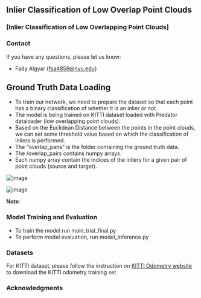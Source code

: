 ## Inlier Classification of Low Overlap Point Clouds

### [Inlier Classification of Low Overlapping Point Clouds]

### Contact
If you have any questions, please let us know: 
- Fady Algyar {fsa4859@nyu.edu}

## Ground Truth Data Loading

- To train our network, we need to prepare the dataset so that each point has a binary classification of whether it is an inlier or not. 
- The model is being trained on KITTI dataset loaded with Predator dataloader (low overlapping point clouds).
- Based on the Euclidean Distance between the points in the point clouds, we can set some threshold value based on which the classification of inliers is performed. 
- The "overlap_pairs" is the folder containing the ground truth data.
- The /overlap_pairs contains numpy arrays. 
- Each numpy array contain the indices of the inliers for a given pair of point clouds (source and target).

![image](https://github.com/fsa4859/inlier_classification/assets/69100847/31d44a19-7d42-4479-ba10-18f5b8f0e336)

![image](https://github.com/fsa4859/inlier_classification/assets/69100847/15cd12bb-8732-46ad-bd25-e3e8ae79a046)


**Note**:

### Model Training and Evaluation

- To train the model run main_trial_final.py
- To perform model evaluation, run model_inference.py

### Datasets
For KITTI dataset, please follow the instruction on [KITTI Odometry website](http://www.cvlibs.net/datasets/kitti/eval_odometry.php) to download the KITTI odometry training set

### Acknowledgments

